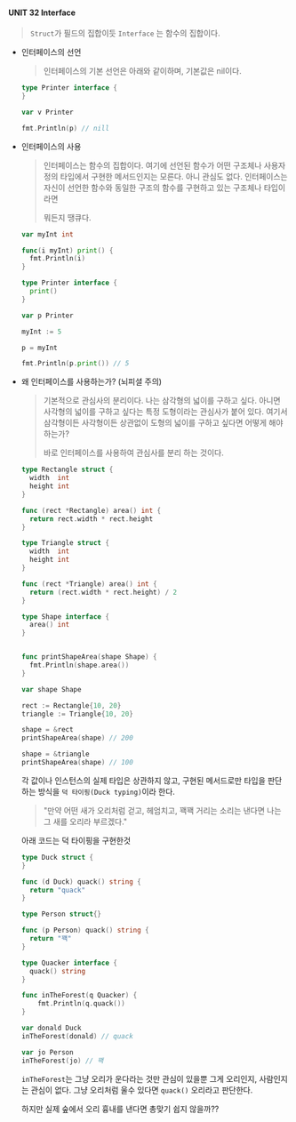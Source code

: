 #### UNIT 32 Interface

> `Struct`가 필드의 집합이듯 `Interface` 는 함수의 집합이다.



- 인터페이스의 선언

  > 인터페이스의 기본 선언은 아래와 같이하며, 기본값은 nil이다.

  ```go
  type Printer interface {
  }
  
  var v Printer
  
  fmt.Println(p) // nill
  ```



- 인터페이스의 사용

  > 인터페이스는 함수의 집합이다. 여기에 선언된 함수가 어떤 구조체나 사용자정의 타입에서 구현한 메서드인지는 모른다. 아니 관심도 없다. 인터페이스는 자신이 선언한 함수와 동일한 구조의 함수를 구현하고 있는 구조체나 타입이라면
  >
  > 뭐든지 땡큐다. 

  ```go
  var myInt int
  
  func(i myInt) print() {
    fmt.Println(i)
  }
  
  type Printer interface {
    print()
  }
  
  var p Printer
  
  myInt := 5
  
  p = myInt
  
  fmt.Println(p.print()) // 5
  ```


- 왜 인터페이스를 사용하는가? (뇌피셜 주의)

  > 기본적으로 관심사의 분리이다.  나는 삼각형의 넓이를 구하고 싶다. 아니면 사각형의 넓이를 구하고 싶다는 특정 도형이라는 관심사가 붙어 있다. 여기서 삼각형이든 사각형이든 상관없이 도형의 넓이를 구하고 싶다면 어떻게 해야 하는가?
  >
  > 바로 인터페이스를 사용하여 관심사를 분리 하는 것이다.

  ```go
  type Rectangle struct {
  	width  int
  	height int
  }
  
  func (rect *Rectangle) area() int {
  	return rect.width * rect.height
  }
  
  type Triangle struct {
  	width  int
  	height int
  }
  
  func (rect *Triangle) area() int {
  	return (rect.width * rect.height) / 2
  }
  
  type Shape interface {
    area() int
  }
  
  
  func printShapeArea(shape Shape) {
    fmt.Println(shape.area())
  }
  
  var shape Shape
  
  rect := Rectangle{10, 20}
  triangle := Triangle{10, 20}
  
  shape = &rect
  printShapeArea(shape) // 200
  
  shape = &triangle
  printShapeArea(shape) // 100
  ```

  
  
  
  
  각 값이나 인스턴스의 실제 타입은 상관하지 않고, 구현된 메서드로만 타입을 판단하는
  방식을 `덕 타이핑(Duck typing)`이라 한다.
  
  > "만약 어떤 새가 오리처럼 걷고, 헤엄치고, 꽥꽥 거리는 소리는 낸다면 나는 그 새를
  > 오리라 부르겠다."
  
  아래 코드는 덕 타이핑을 구현한것
  
  ```go
  type Duck struct {
  }
  
  func (d Duck) quack() string {
  	return "quack"
  }

  type Person struct{}
  
  func (p Person) quack() string {
  	return "꽥"
  }
  
  type Quacker interface {
  	quack() string
  }
  
  func inTheForest(q Quacker) {
      fmt.Println(q.quack())
  }
  
  var donald Duck
  inTheForest(donald) // quack
  
  var jo Person
  inTheForest(jo) // 꽥
  ```
  
  `inTheForest`는 그냥 오리가 운다라는 것만 관심이 있을뿐
  그게 오리인지, 사람인지는 관심이 없다. 그냥 오리처럼 울수 있다면 `quack()`
  오리라고 판단한다.
  
  하지만 실제 숲에서 오리 흉내를 낸다면 총맞기 쉽지 않을까??
  
  



